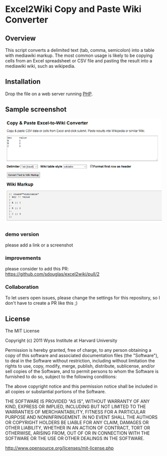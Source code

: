 # Excel2Wiki Copy and Paste Wiki Converter

## Overview

This script converts a delimited text (tab, comma, semicolon) into a table with mediawiki markup.
The most common usage is likely to be copying cells from an Excel spreadsheet or CSV file
and pasting the result into a mediawiki wiki, such as wikipedia.

## Installation

Drop the file on a web server running [PHP](http://www.php.net/).

## Sample screenshot 

![Screenshot](/excel2wiki_sample.PNG?raw=true "excel2wiki Screenshot")

### demo version

please add a link or a screenshot

### improvements

please consider to add this PR: https://github.com/sdouglas/excel2wiki/pull/2

### Collaboration

To let users open issues, please change the settings for this repository, so I don't have to create a PR like this ;)


## License

The MIT License

Copyright (c) 2011 Wyss Institute at Harvard University

Permission is hereby granted, free of charge, to any person obtaining a copy
of this software and associated documentation files (the "Software"), to deal
in the Software without restriction, including without limitation the rights
to use, copy, modify, merge, publish, distribute, sublicense, and/or sell
copies of the Software, and to permit persons to whom the Software is
furnished to do so, subject to the following conditions:

The above copyright notice and this permission notice shall be included in
all copies or substantial portions of the Software.

THE SOFTWARE IS PROVIDED "AS IS", WITHOUT WARRANTY OF ANY KIND, EXPRESS OR
IMPLIED, INCLUDING BUT NOT LIMITED TO THE WARRANTIES OF MERCHANTABILITY,
FITNESS FOR A PARTICULAR PURPOSE AND NONINFRINGEMENT. IN NO EVENT SHALL THE
AUTHORS OR COPYRIGHT HOLDERS BE LIABLE FOR ANY CLAIM, DAMAGES OR OTHER
LIABILITY, WHETHER IN AN ACTION OF CONTRACT, TORT OR OTHERWISE, ARISING FROM,
OUT OF OR IN CONNECTION WITH THE SOFTWARE OR THE USE OR OTHER DEALINGS IN
THE SOFTWARE.

http://www.opensource.org/licenses/mit-license.php
